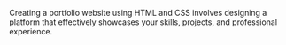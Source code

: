 Creating a portfolio website using HTML and CSS involves designing a platform that effectively showcases your skills, projects, and professional experience.
